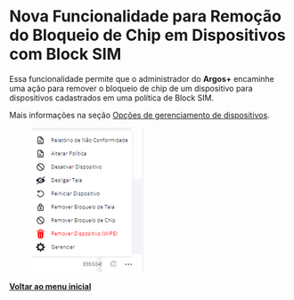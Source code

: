 # Nova Funcionalidade para Remoção do Bloqueio de Chip em Dispositivos com Block SIM

Essa funcionalidade permite que o administrador do **Argos+** encaminhe uma ação para remover o bloqueio de chip de um dispositivo para dispositivos cadastrados em uma política de Block SIM.

Mais informações na seção [Opções de gerenciamento de dispositivos](../../portal/dispositivos/lista-de-dispositivos/opcoes-de-gerenciamento-de-dispositivos.md).

<figure><img src="../../../.gitbook/assets/image (219) (1).png" alt=""><figcaption></figcaption></figure>

[**Voltar ao menu inicial**](./)
